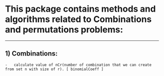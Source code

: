 # This package contains methods and algorithms related to Combinations and permutations problems:

___

## 1) Combinations:

	-	calculate value of nCr(number of combination that we can create from set n with size of r). [ binomialCoeff ]
	